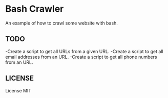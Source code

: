 Bash Crawler
=============

An example of how to crawl some website with bash.

## TODO
-Create a script to get all URLs from a given URL.
-Create a script to get all email addresses from an URL.
-Create a script to get all phone numbers from an URL.

## LICENSE

License MIT
